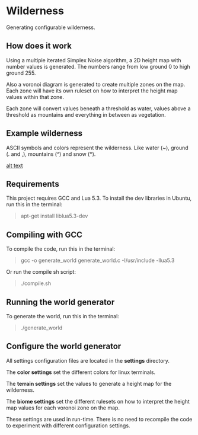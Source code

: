 # Wilderness
Generating configurable wilderness.

## How does it work
Using a multiple iterated Simplex Noise algorithm, a 2D height map with number values is generated. The numbers range from low ground 0 to high ground 255.

Also a voronoi diagram is generated to create multiple zones on the map. Each zone will have its own ruleset on how to interpret the height map values within that zone.

Each zone will convert values beneath a threshold as water, values above a threshold as mountains and everything in between as vegetation.

## Example wilderness
ASCII symbols and colors represent the wilderness. Like water (~), ground (. and ,), mountains (^) and snow (*).

[alt text](https://github.com/dennis-roof/Wilderness/raw/master/example.jpg)

## Requirements
This project requires GCC and Lua 5.3. To install the dev libraries in Ubuntu, run this in the terminal:
>apt-get install liblua5.3-dev

## Compiling with GCC
To compile the code, run this in the terminal:
>gcc -o generate_world generate_world.c -I/usr/include -llua5.3

Or run the compile sh script:
>./compile.sh

## Running the world generator
To generate the world, run this in the terminal:
>./generate_world

## Configure the world generator
All settings configuration files are located in the **settings** directory.

The **color settings** set the different colors for linux terminals.

The **terrain settings** set the values to generate a height map for the wilderness.

The **biome settings** set the different rulesets on how to interpret the height map values for each voronoi zone on the map.

These settings are used in run-time. There is no need to recompile the code to experiment with different configuration settings.
